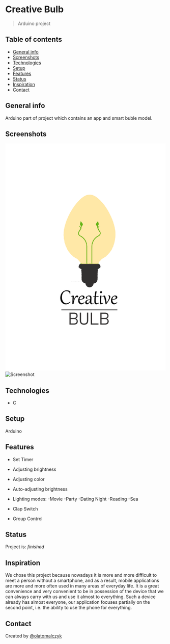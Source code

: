 # Creative Bulb
>Arduino project

## Table of contents
* [General info](#general-info)
* [Screenshots](#screenshots)
* [Technologies](#technologies)
* [Setup](#setup)
* [Features](#features)
* [Status](#status)
* [Inspiration](#inspiration)
* [Contact](#contact)

## General info
Arduino part of project which contains an app and smart buble model.

## Screenshots
![Screenshot](./img/zdj.png)
![Screenshot](./img/zdj1.png)
## Technologies
* C

## Setup
Arduino

## Features
* Set Timer
* Adjusting brightness
* Adjusting color
* Auto-adjusting brightness
* Lighting modes:
	-Movie
	-Party
	-Dating Night
	-Reading
	-Sea

* Clap Switch
* Group Control



## Status
Project is:  _finished_

## Inspiration
We chose this project because nowadays it is more and more difficult to meet a person without a smartphone, and as a result, mobile applications are more and more often used in many areas of everyday life. It is a great convenience and very convenient to be in possession of the device that we can always carry with us and use it almost to everything. Such a device already has almost everyone, our application focuses partially on the second point, i.e. the ability to use the phone for everything.

## Contact
Created by [@olatomalczyk](https://github.com/olatomalczyk)
